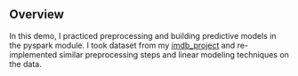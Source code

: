 
## **Overview**

In this demo, I practiced preprocessing and building predictive models in the pyspark module. 
I took dataset from my [imdb_project](https://github.com/willtseng12/metis_projects_17/tree/master/imdb_project) and re-implemented similar preprocessing steps and linear modeling techniques on the data.
